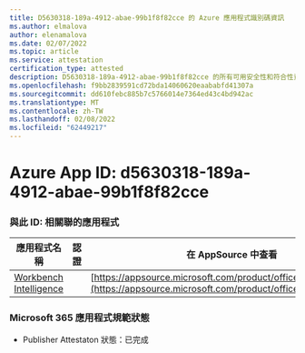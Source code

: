 ```yaml
---
title: D5630318-189a-4912-abae-99b1f8f82cce 的 Azure 應用程式識別碼資訊
ms.author: elmalova
author: elenamalova
ms.date: 02/07/2022
ms.topic: article
ms.service: attestation
certification_type: attested
description: D5630318-189a-4912-abae-99b1f8f82cce 的所有可用安全性和符合性資訊資訊。
ms.openlocfilehash: f9bb2839591cd72bda14060620eaababfd41307a
ms.sourcegitcommit: dd610febc885b7c5766014e7364ed43c4bd942ac
ms.translationtype: MT
ms.contentlocale: zh-TW
ms.lasthandoff: 02/08/2022
ms.locfileid: "62449217"
---
```

# <a name="azure-app-id-d5630318-189a-4912-abae-99b1f8f82cce"></a>Azure App ID: d5630318-189a-4912-abae-99b1f8f82cce


### <a name="apps-associated-with-this-id"></a>與此 ID: 相關聯的應用程式
| **應用程式名稱** | **認證** | **在 AppSource 中查看** |
|--------------|---------------|-----------------------|
| [Workbench Intelligence](https://docs.microsoft.com/microsoft-365-app-certification/forward/WA200002705) |  | [https://appsource.microsoft.com/product/office/WA200002705](https://appsource.microsoft.com/product/office/WA200002705) |

### <a name="microsoft-365-app-compliance-status"></a>Microsoft 365 應用程式規範狀態
- Publisher Attestaton 狀態：已完成
